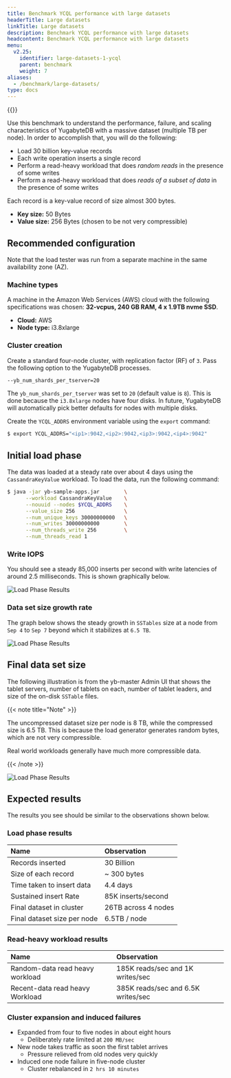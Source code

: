 ```yaml
---
title: Benchmark YCQL performance with large datasets
headerTitle: Large datasets
linkTitle: Large datasets
description: Benchmark YCQL performance with large datasets
headcontent: Benchmark YCQL performance with large datasets
menu:
  v2.25:
    identifier: large-datasets-1-ycql
    parent: benchmark
    weight: 7
aliases:
  - /benchmark/large-datasets/
type: docs
---
```


{{<api-tabs list="ycql">}}

Use this benchmark to understand the performance, failure, and scaling characteristics of YugabyteDB with a massive dataset (multiple TB per node). In order to accomplish that, you will do the following:

- Load 30 billion key-value records
- Each write operation inserts a single record
- Perform a read-heavy workload that does *random reads* in the presence of some writes
- Perform a read-heavy workload that does *reads of a subset of data* in the presence of some writes

Each record is a key-value record of size almost 300 bytes.

- **Key size:** 50 Bytes
- **Value size:** 256 Bytes (chosen to be not very compressible)

## Recommended configuration

Note that the load tester was run from a separate machine in the same availability zone (AZ).

### Machine types

A machine in the Amazon Web Services (AWS) cloud with the following specifications was chosen: **32-vcpus, 240 GB RAM, 4 x 1.9TB nvme SSD**.

- **Cloud:** AWS
- **Node type:** i3.8xlarge

### Cluster creation

Create a standard four-node cluster, with replication factor (RF) of `3`. Pass the following option to the YugabyteDB processes.

```sh
--yb_num_shards_per_tserver=20
```

The `yb_num_shards_per_tserver` was set to `20` (default value is `8`). This is done because the `i3.8xlarge` nodes have four disks. In future, YugabyteDB will automatically pick better defaults for nodes with multiple disks.

Create the `YCQL_ADDRS` environment variable using the `export` command:

```sh
$ export YCQL_ADDRS="<ip1>:9042,<ip2>:9042,<ip3>:9042,<ip4>:9042"
```

## Initial load phase

The data was loaded at a steady rate over about 4 days using the `CassandraKeyValue` workload. To load the data, run the following command:

```sh
$ java -jar yb-sample-apps.jar        \
      --workload CassandraKeyValue    \
      --nouuid --nodes $YCQL_ADDRS    \
      --value_size 256                \
      --num_unique_keys 30000000000   \
      --num_writes 30000000000        \
      --num_threads_write 256         \
      --num_threads_read 1
```

### Write IOPS

You should see a steady 85,000 inserts per second with write latencies of around 2.5 milliseconds. This is shown graphically below.

![Load Phase Results](/images/benchmark/bench-large-dataset-inserts-1.png)

### Data set size growth rate

The graph below shows the steady growth in `SSTables` size at a node from `Sep 4` to `Sep 7` beyond which it stabilizes at `6.5 TB`.

![Load Phase Results](/images/benchmark/bench-large-dataset-inserts-2.png)

## Final data set size

The following illustration is from the yb-master Admin UI that shows the tablet servers, number of tablets on each, number of tablet leaders, and size of the on-disk `SSTable` files.

{{< note title="Note" >}}

The uncompressed dataset size per node is 8 TB, while the compressed size is 6.5 TB. This is because the load generator generates random bytes, which are not very compressible.

Real world workloads generally have much more compressible data.

{{< /note >}}

![Load Phase Results](/images/benchmark/bench-large-dataset-inserts-3.png)

## Expected results

The results you see should be similar to the observations shown below.

### Load phase results

| Name | Observation |
| :--- | :---------- |
| Records inserted | 30 Billion |
| Size of each record | ~ 300 bytes |
| Time taken to insert data | 4.4 days |
| Sustained insert Rate | 85K inserts/second |
| Final dataset in cluster | 26TB across 4 nodes |
| Final dataset size per node | 6.5TB / node |

### Read-heavy workload results

| Name | Observation |
| :--- | :---------- |
| Random-data read heavy workload | 185K reads/sec and 1K writes/sec |
| Recent-data read heavy Workload | 385K reads/sec and 6.5K writes/sec |

### Cluster expansion and induced failures

- Expanded from four to five nodes in about eight hours
  - Deliberately rate limited at `200 MB/sec`
- New node takes traffic as soon the first tablet arrives
  - Pressure relieved from old nodes very quickly
- Induced one node failure in five-node cluster
  - Cluster rebalanced in `2 hrs 10 minutes`

